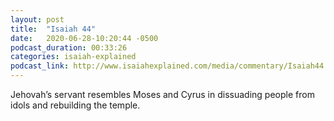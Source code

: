 ```yaml
---
layout: post
title:  "Isaiah 44"
date:   2020-06-28-10:20:44 -0500
podcast_duration: 00:33:26
categories: isaiah-explained
podcast_link: http://www.isaiahexplained.com/media/commentary/Isaiah44.mp3
---
```

Jehovah’s servant resembles Moses and Cyrus in dissuading people from idols and rebuilding the temple.
